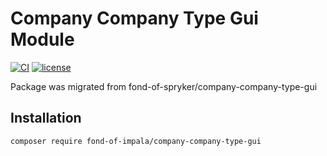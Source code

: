 # Company Company Type Gui Module
[![CI](https://github.com/fond-of-impala/company-company-type-gui/actions/workflows/main.yml/badge.svg)](https://github.com/fond-of-impala/company-company-type-gui/actions/workflows/main.yml)
[![license](https://img.shields.io/github/license/fond-of-impala/company-company-type-gui.svg)](https://packagist.org/packages/fond-of-impala/company-company-type-gui)

Package was migrated from fond-of-spryker/company-company-type-gui

## Installation

```
composer require fond-of-impala/company-company-type-gui
```
